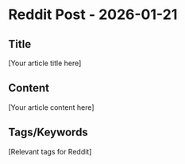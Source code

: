 # Reddit Post - 2026-01-21

## Title
[Your article title here]

## Content
[Your article content here]

## Tags/Keywords
[Relevant tags for Reddit]
